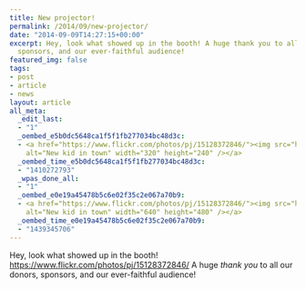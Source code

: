 ```yaml
---
title: New projector!
permalink: /2014/09/new-projector/
date: "2014-09-09T14:27:15+00:00"
excerpt: Hey, look what showed up in the booth! A huge thank you to all our donors,
  sponsors, and our ever-faithful audience!
featured_img: false
tags:
- post
- article
- news
layout: article
all_meta:
  _edit_last:
  - "1"
  _oembed_e5b0dc5648ca1f5f1fb277034bc48d3c:
  - <a href="https://www.flickr.com/photos/pj/15128372846/"><img src="https://farm6.staticflickr.com/5576/15128372846_cfc8fd5eb5_n.jpg"
    alt="New kid in town" width="320" height="240" /></a>
  _oembed_time_e5b0dc5648ca1f5f1fb277034bc48d3c:
  - "1410272793"
  _wpas_done_all:
  - "1"
  _oembed_e0e19a45478b5c6e02f35c2e067a70b9:
  - <a href="https://www.flickr.com/photos/pj/15128372846/"><img src="https://farm6.staticflickr.com/5576/15128372846_cfc8fd5eb5_z.jpg"
    alt="New kid in town" width="640" height="480" /></a>
  _oembed_time_e0e19a45478b5c6e02f35c2e067a70b9:
  - "1439345706"
---
```


Hey, look what showed up in the booth! https://www.flickr.com/photos/pj/15128372846/ A huge *thank you* to all our donors, sponsors, and our ever-faithful audience!